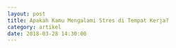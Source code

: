 ```yaml
---
layout: post
title: Apakah Kamu Mengalami Stres di Tempat Kerja?
category: artikel
date: 2018-03-28 14:30:00
---
```


